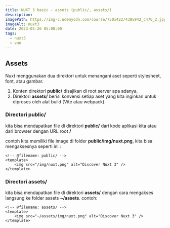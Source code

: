 ```yaml
---
title: NUXT 3 basic - assets (public/, assets/)
description:
imagePath: https://img-c.udemycdn.com/course/750x422/4395942_c476_2.jpg
imageAlt: nuxt3
date: 2023-05-26 05:00:00
tags:
  - nuxt3
  - vue
---
```


## Assets

Nuxt menggunakan dua direktori untuk menangani aset seperti stylesheet, font, atau gambar.

1. Konten direktori **public/** disajikan di root server apa adanya.
2. Direktori **assets/** berisi konvensi setiap aset yang kita inginkan untuk diproses oleh alat build (Vite atau webpack).

### Directori public/

kita bisa mendapatkan file di direktori **public/** dari kode aplikasi kita atau dari browser dengan URL root **/**

contoh kita memiliki file image di folder **public/img/nuxt.png**, kita bisa mengaksesnya seperti ini :

```vue
<!-- @filename: public/ -->
<template>
	<img src="/img/nuxt.png" alt="Discover Nuxt 3" />
</template>
```

### Directori assets/

kita bisa mendapatkan file di direktori **assets/** dengan cara mengakses langsung ke folder assets **~/assets**. contoh:

```vue
<!-- @filename: assets/ -->
<template>
	<img src="~/assets/img/nuxt.png" alt="Discover Nuxt 3" />
</template>
```
